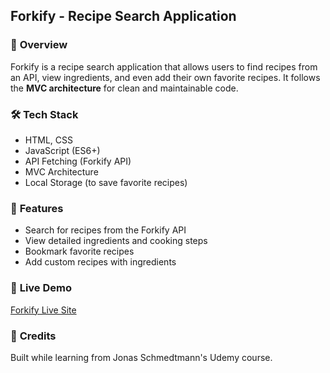 

## **Forkify - Recipe Search Application**  

### 🚀 **Overview**  
Forkify is a recipe search application that allows users to find recipes from an API, view ingredients, and even add their own favorite recipes. It follows the **MVC architecture** for clean and maintainable code.  

### 🛠 **Tech Stack**  
- HTML, CSS  
- JavaScript (ES6+)  
- API Fetching (Forkify API)  
- MVC Architecture  
- Local Storage (to save favorite recipes)  

### 🌟 **Features**  
- Search for recipes from the Forkify API  
- View detailed ingredients and cooking steps  
- Bookmark favorite recipes  
- Add custom recipes with ingredients  

### 🔗 **Live Demo**  
[Forkify Live Site](https://forkify-keshav.netlify.app/)  


### 📌 **Credits**  
Built while learning from Jonas Schmedtmann's Udemy course.  

